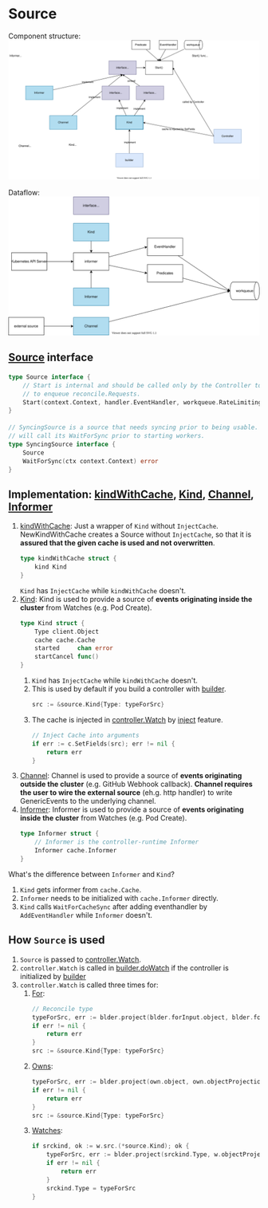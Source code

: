 # Source

Component structure:
![](diagram.drawio.svg)

Dataflow:
![](dataflow.drawio.svg)

## [Source](https://github.com/kubernetes-sigs/controller-runtime/blob/v0.12.3/pkg/source/source.go#L57-L68) interface

```go
type Source interface {
	// Start is internal and should be called only by the Controller to register an EventHandler with the Informer
	// to enqueue reconcile.Requests.
	Start(context.Context, handler.EventHandler, workqueue.RateLimitingInterface, ...predicate.Predicate) error
}

// SyncingSource is a source that needs syncing prior to being usable. The controller
// will call its WaitForSync prior to starting workers.
type SyncingSource interface {
	Source
	WaitForSync(ctx context.Context) error
}
```

## Implementation: [kindWithCache](https://github.com/kubernetes-sigs/controller-runtime/blob/v0.12.3/pkg/source/source.go#L77-L79), [Kind](https://github.com/kubernetes-sigs/controller-runtime/blob/v0.12.3/pkg/source/source.go#L91-L102), [Channel](https://github.com/kubernetes-sigs/controller-runtime/blob/v0.12.3/pkg/source/source.go#L207-L226), [Informer](https://github.com/kubernetes-sigs/controller-runtime/blob/v0.12.3/pkg/source/source.go#L338-L341)

1. [kindWithCache](https://github.com/kubernetes-sigs/controller-runtime/blob/v0.12.3/pkg/source/source.go#L77-L79): Just a wrapper of `Kind` without `InjectCache`. NewKindWithCache creates a Source without `InjectCache`, so that it is **assured that the given cache is used and not overwritten**.
    ```go
    type kindWithCache struct {
    	kind Kind
    }
    ```
    `Kind` has `InjectCache` while `kindWithCache` doesn't.
1. [Kind](https://github.com/kubernetes-sigs/controller-runtime/blob/v0.12.3/pkg/source/source.go#L91-L102): Kind is used to provide a source of **events originating inside the cluster** from Watches (e.g. Pod Create).
    ```go
    type Kind struct {
        Type client.Object
        cache cache.Cache
        started     chan error
        startCancel func()
    }
    ```
    1. `Kind` has `InjectCache` while `kindWithCache` doesn't.
    1. This is used by default if you build a controller with [builder](../builder/README.md#-convert-client.Object-to-source).
        ```go
        src := &source.Kind{Type: typeForSrc}
        ```
    1. The cache is injected in [controller.Watch](https://github.com/kubernetes-sigs/controller-runtime/blob/v0.12.3/pkg/internal/controller/controller.go#L129-L130) by [inject](../inject) feature.
        ```go
        // Inject Cache into arguments
        if err := c.SetFields(src); err != nil {
            return err
        }
        ```
1. [Channel](https://github.com/kubernetes-sigs/controller-runtime/blob/v0.12.3/pkg/source/source.go#L207-L226): Channel is used to provide a source of **events originating outside the cluster** (e.g. GitHub Webhook callback).  **Channel requires the user to wire the external source** (eh.g. http handler) to write GenericEvents to the underlying channel.
1. [Informer](https://github.com/kubernetes-sigs/controller-runtime/blob/v0.12.3/pkg/source/source.go#L338-L341): Informer is used to provide a source of **events originating inside the cluster** from Watches (e.g. Pod Create).
    ```go
    type Informer struct {
        // Informer is the controller-runtime Informer
        Informer cache.Informer
    }
    ```

What's the difference between `Informer` and `Kind`?
1. `Kind` gets informer from `cache.Cache`.
1. `Informer` needs to be initialized with `cache.Informer` directly.
1. `Kind` calls `WaitForCacheSync` after adding eventhandler by `AddEventHandler` while `Informer` doesn't.


## How `Source` is used

1. `Source` is passed to [controller.Watch](https://github.com/kubernetes-sigs/controller-runtime/blob/v0.12.3/pkg/internal/controller/controller.go#L125).
1. `controller.Watch` is called in [builder.doWatch](https://github.com/kubernetes-sigs/controller-runtime/blob/v0.12.3/pkg/builder/controller.go#L246) if the controller is initialized by [builder](https://github.com/kubernetes-sigs/controller-runtime/blob/v0.12.3/pkg/builder/controller.go#L54)
1. `controller.Watch` is called three times for:
    1. [For]():
        ```go
        // Reconcile type
        typeForSrc, err := blder.project(blder.forInput.object, blder.forInput.objectProjection)
        if err != nil {
            return err
        }
        src := &source.Kind{Type: typeForSrc}
        ```
    1. [Owns](https://github.com/kubernetes-sigs/controller-runtime/blob/v0.12.3/pkg/builder/controller.go#L235-L239):
        ```go
        typeForSrc, err := blder.project(own.object, own.objectProjection)
		if err != nil {
			return err
		}
		src := &source.Kind{Type: typeForSrc}
        ```
    1. [Watches](https://github.com/kubernetes-sigs/controller-runtime/blob/v0.12.3/pkg/builder/controller.go#L257-L263):
        ```go
		if srckind, ok := w.src.(*source.Kind); ok {
			typeForSrc, err := blder.project(srckind.Type, w.objectProjection)
			if err != nil {
				return err
			}
			srckind.Type = typeForSrc
		}
        ```
